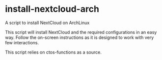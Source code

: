 # install-nextcloud-arch
A script to install NextCloud on ArchLinux

This script will install NextCloud and the required configurations in an easy way.
Follow the on-screen instructions as it is designed to work with very few interactions.

This script relies on ctos-functions as a source.
